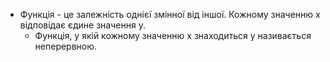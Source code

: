 - Функція - це залежність однієї змінної від іншої. Кожному значенню x відповідає єдине значення y.
	- Функція, у якій кожному значенню x знаходиться y називається неперервною.